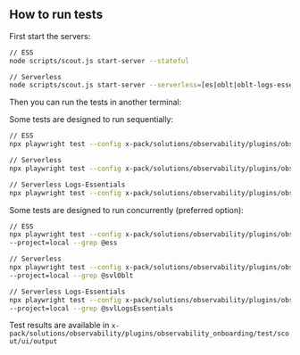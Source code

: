 ## How to run tests

First start the servers:

```bash
// ESS
node scripts/scout.js start-server --stateful

// Serverless
node scripts/scout.js start-server --serverless=[es|oblt|oblt-logs-essentials|security]
```

Then you can run the tests in another terminal:

Some tests are designed to run sequentially:

```bash
// ESS
npx playwright test --config x-pack/solutions/observability/plugins/observability_onboarding/test/scout/ui/playwright.config.ts --project=local --grep @ess

// Serverless
npx playwright test --config x-pack/solutions/observability/plugins/observability_onboarding/test/scout/ui/playwright.config.ts --project=local --grep @svlOblt

// Serverless Logs-Essentials
npx playwright test --config x-pack/solutions/observability/plugins/observability_onboarding/test/scout/ui/playwright.config.ts --project=local --grep @svlLogsEssentials
```

Some tests are designed to run concurrently (preferred option):

```bash
// ESS
npx playwright test --config x-pack/solutions/observability/plugins/observability_onboarding/test/scout/ui/parallel_playwright.config.ts
--project=local --grep @ess

// Serverless
npx playwright test --config x-pack/solutions/observability/plugins/observability_onboarding/test/scout/ui/parallel_playwright.config.ts
--project=local --grep @svlOblt

// Serverless Logs-Essentials
npx playwright test --config x-pack/solutions/observability/plugins/observability_onboarding/test/scout/ui/parallel_playwright.config.ts
--project=local --grep @svlLogsEssentials
```

Test results are available in `x-pack/solutions/observability/plugins/observability_onboarding/test/scout/ui/output`
